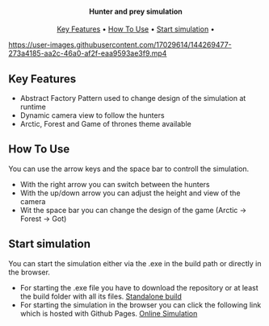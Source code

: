 
<h4 align="center">Hunter and prey simulation</h4>

<p align="center">
  <a href="#key-features">Key Features</a> •
  <a href="#how-to-use">How To Use</a> •
  <a href="#versions">Start simulation</a> •
</p>

https://user-images.githubusercontent.com/17029614/144269477-273a4185-aa2c-46a0-af2f-eaa9593ae3f9.mp4


## Key Features

* Abstract Factory Pattern used to change design of the simulation at runtime
* Dynamic camera view to follow the hunters
* Arctic, Forest and Game of thrones theme available

## How To Use

You can use the arrow keys and the space bar to controll the simulation.
* With the right arrow you can switch between the hunters
* With the up/down arrow you can adjust the height and view of the camera
* Wit the space bar you can change the design of the game (Arctic -> Forest -> Got)


## Start simulation

You can start the simulation either via the .exe in the build path or directly in the browser. 

- For starting the .exe file you have to download the repository or at least the build folder with all its files.
[Standalone build](https://github.com/vanthomiy/hunter_and_prey_abstract_factory/tree/main/hunter_and_prey/Build)
- For starting the simulation in the browser you can click the following link which is hosted with Github Pages.
[Online Simulation](http://electron.atom.io/)
